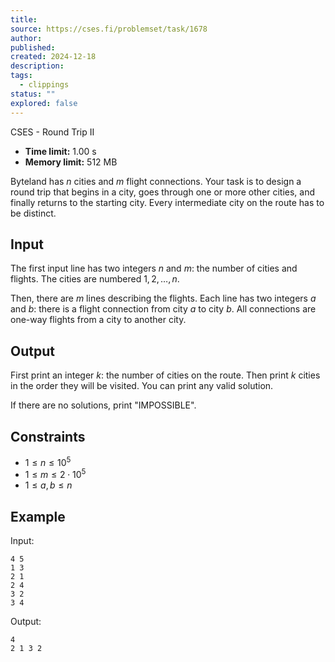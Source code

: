 ```yaml
---
title:
source: https://cses.fi/problemset/task/1678
author:
published:
created: 2024-12-18
description:
tags:
  - clippings
status: ""
explored: false
---
```

CSES - Round Trip II

- **Time limit:** 1.00 s
- **Memory limit:** 512 MB

Byteland has $n$ cities and $m$ flight connections. Your task is to design a round trip that begins in a city, goes through one or more other cities, and finally returns to the starting city. Every intermediate city on the route has to be distinct.

## Input

The first input line has two integers $n$ and $m$: the number of cities and flights. The cities are numbered $1,2,\dots,n$.

Then, there are $m$ lines describing the flights. Each line has two integers $a$ and $b$: there is a flight connection from city $a$ to city $b$. All connections are one-way flights from a city to another city.

## Output

First print an integer $k$: the number of cities on the route. Then print $k$ cities in the order they will be visited. You can print any valid solution.

If there are no solutions, print "IMPOSSIBLE".

## Constraints

- $1 \le n \le 10^5$
- $1 \le m \le 2 \cdot 10^5$
- $1 \le a,b \le n$

## Example

Input:

```
4 5
1 3
2 1
2 4
3 2
3 4
```

Output:

```
4
2 1 3 2
```